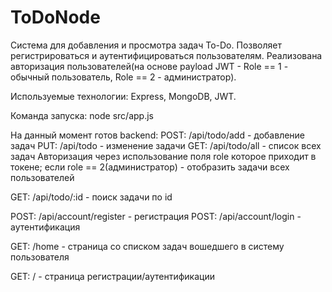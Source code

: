 # ToDoNode
Система для добавления и просмотра задач To-Do.
Позволяет регистрироваться и аутентифицироваться пользователям. 
Реализована авторизация пользователей(на основе payload JWT - Role == 1 - обычный пользователь, Role == 2 - администратор).

Используемые технологии: Express, MongoDB, JWT.

Команда запуска: node src/app.js

На данный момент готов backend:
POST: /api/todo/add - добавление задач
PUT: /api/todo - изменение задачи
GET: /api/todo/all - список всех задач
  Авторизация через использование поля role которое приходит в токене;
  если role == 2(администратор) - отобразить задачи всех пользователей
  
GET: /api/todo/:id - поиск задачи по id

POST: /api/account/register - регистрация
POST: /api/account/login - аутентификация

GET: /home - страница со списком задач вошедшего в систему пользователя

GET: / - страница регистрации/аутентификации
